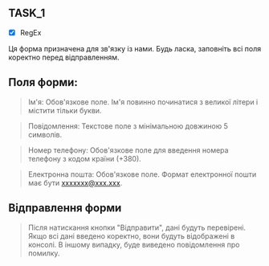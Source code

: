 ## TASK_1

- [x] RegEx

Ця форма призначена для зв'язку із нами. Будь ласка, заповніть всі поля коректно перед відправленням.

## Поля форми:

>Ім'я: Обов'язкове поле. Ім'я повинно починатися з великої літери і містити тільки букви.

>Повідомлення: Текстове поле з мінімальною довжиною 5 символів.

>Номер телефону: Обов'язкове поле для введення номера телефону з кодом країни (+380).

>Електронна пошта: Обов'язкове поле. Формат електронної пошти має бути xxxxxxx@xxx.xxx.

## Відправлення форми

>Після натискання кнопки "Відправити", дані будуть перевірені. Якщо всі дані введено коректно, вони будуть відображені в консолі. В іншому випадку, буде виведено повідомлення про помилку.





